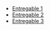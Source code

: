 - [Entregable 1](Entregable1/02.%20Empresa.md)
- [Entregable 2](Entregable2/Modulos.md)
- [Entregable 3](Entregable3/Entregable3.md)